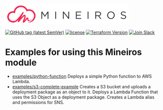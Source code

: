 [<img src="https://raw.githubusercontent.com/mineiros-io/brand/3bffd30e8bdbbde32c143e2650b2faa55f1df3ea/mineiros-primary-logo.svg" width="400"/>][homepage]

[![GitHub tag (latest SemVer)][badge-semver]][releases-github]
[![license][badge-license]][apache20]
[![Terraform Version][badge-terraform]][releases-terraform]
[![Join Slack][badge-slack]][slack]

# Examples for using this Mineiros module

- [examples/python-function] Deploys a simple Python function to AWS Lambda.
- [examples/s3-complete-example] Creates a S3 bucket and uploads a deployment package as an object to it. Deploys a
  Lambda Function that uses the S3 Object as a deployment package. Creates a Lambda alias and permissions for SNS.

<!-- References -->
[examples/python-function]: https://github.com/mineiros-io/terraform-aws-lambda-function/blob/master/examples/python-function
[examples/s3-complete-example]: https://github.com/mineiros-io/terraform-aws-lambda-function/blob/master/examples/s3-complete-example

[homepage]: https://mineiros.io/?ref=terraform-aws-lambda-function

[badge-license]: https://img.shields.io/badge/license-Apache%202.0-brightgreen.svg
[badge-terraform]: https://img.shields.io/badge/terraform-0.13%20and%200.12.20+-623CE4.svg?logo=terraform
[badge-slack]: https://img.shields.io/badge/slack-@mineiros--community-f32752.svg?logo=slack
[badge-semver]: https://img.shields.io/github/v/tag/mineiros-io/terraform-aws-lambda-function.svg?label=latest&sort=semver

[releases-github]: https://github.com/mineiros-io/terraform-aws-lambda-function/releases
[releases-terraform]: https://github.com/hashicorp/terraform/releases
[apache20]: https://opensource.org/licenses/Apache-2.0
[slack]: https://join.slack.com/t/mineiros-community/shared_invite/zt-ehidestg-aLGoIENLVs6tvwJ11w9WGg
